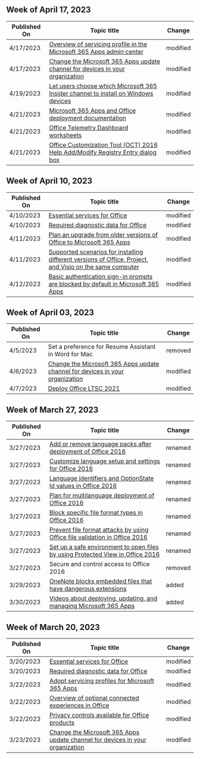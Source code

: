 <!-- This file is generated automatically each week. Changes made to this file will be overwritten.-->



## Week of April 17, 2023


| Published On |Topic title | Change |
|------|------------|--------|
| 4/17/2023 | [Overview of servicing profile in the Microsoft 365 Apps admin center](/DeployOffice/admincenter/servicing-profile) | modified |
| 4/17/2023 | [Change the Microsoft 365 Apps update channel for devices in your organization](/DeployOffice/updates/change-update-channels) | modified |
| 4/19/2023 | [Let users choose which Microsoft 365 Insider channel to install on Windows devices](/DeployOffice/insider/deploy/user-choice) | modified |
| 4/21/2023 | [Microsoft 365 Apps and Office deployment documentation](/DeployOffice/index) | modified |
| 4/21/2023 | [Office Telemetry Dashboard worksheets](/DeployOffice/compat/telemetry-dashboard-worksheet-reference) | modified |
| 4/21/2023 | [Office Customization Tool (OCT) 2016 Help Add/Modify Registry Entry dialog box](/DeployOffice/oct/oct-2016-help-add-modify-registry-entry-dialog-box) | modified |


## Week of April 10, 2023


| Published On |Topic title | Change |
|------|------------|--------|
| 4/10/2023 | [Essential services for Office](/DeployOffice/privacy/essential-services) | modified |
| 4/10/2023 | [Required diagnostic data for Office](/DeployOffice/privacy/required-diagnostic-data) | modified |
| 4/11/2023 | [Plan an upgrade from older versions of Office to Microsoft 365 Apps](/DeployOffice/endofsupport/plan-upgrade-older-versions-office) | modified |
| 4/11/2023 | [Supported scenarios for installing different versions of Office, Project, and Visio on the same computer](/DeployOffice/install-different-office-visio-and-project-versions-on-the-same-computer) | modified |
| 4/12/2023 | [Basic authentication sign-in prompts are blocked by default in Microsoft 365 Apps](/DeployOffice/security/basic-authentication-prompts-blocked) | modified |


## Week of April 03, 2023


| Published On |Topic title | Change |
|------|------------|--------|
| 4/5/2023 | Set a preference for Resume Assistant in Word for Mac | removed |
| 4/6/2023 | [Change the Microsoft 365 Apps update channel for devices in your organization](/DeployOffice/updates/change-update-channels) | modified |
| 4/7/2023 | [Deploy Office LTSC 2021](/DeployOffice/ltsc2021/deploy) | modified |


## Week of March 27, 2023


| Published On |Topic title | Change |
|------|------------|--------|
| 3/27/2023 | [Add or remove language packs after deployment of Office 2016](/DeployOffice/office2016/language/add-remove-language-packs) | renamed |
| 3/27/2023 | [Customize language setup and settings for Office 2016](/DeployOffice/office2016/language/customize-language-setup-settings) | renamed |
| 3/27/2023 | [Language identifiers and OptionState Id values in Office 2016](/DeployOffice/office2016/language/language-identifiers-optionstate-id-values) | renamed |
| 3/27/2023 | [Plan for multilanguage deployment of Office 2016](/DeployOffice/office2016/language/plan-multilanguage-deployment) | renamed |
| 3/27/2023 | [Block specific file format types in Office 2016](/DeployOffice/office2016/security/block-specific-file-format-types) | renamed |
| 3/27/2023 | [Prevent file format attacks by using Office file validation in Office 2016](/DeployOffice/office2016/security/prevent-file-format-attacks-using-file-validation) | renamed |
| 3/27/2023 | [Set up a safe environment to open files by using Protected View in Office 2016](/DeployOffice/office2016/security/protected-view) | renamed |
| 3/27/2023 | Secure and control access to Office 2016 | removed |
| 3/29/2023 | [OneNote blocks embedded files that have dangerous extensions](/DeployOffice/security/onenote-extension-block) | added |
| 3/30/2023 | [Videos about deploying, updating, and managing Microsoft 365 Apps](/DeployOffice/videos) | added |


## Week of March 20, 2023


| Published On |Topic title | Change |
|------|------------|--------|
| 3/20/2023 | [Essential services for Office](/DeployOffice/privacy/essential-services) | modified |
| 3/20/2023 | [Required diagnostic data for Office](/DeployOffice/privacy/required-diagnostic-data) | modified |
| 3/22/2023 | [Adopt servicing profiles for Microsoft 365 Apps](/DeployOffice/fieldnotes/adopt-servicing-profiles) | modified |
| 3/22/2023 | [Overview of optional connected experiences in Office](/DeployOffice/privacy/optional-connected-experiences) | modified |
| 3/22/2023 | [Privacy controls available for Office products](/DeployOffice/privacy/products-versions-privacy-controls) | modified |
| 3/23/2023 | [Change the Microsoft 365 Apps update channel for devices in your organization](/DeployOffice/updates/change-update-channels) | modified |
